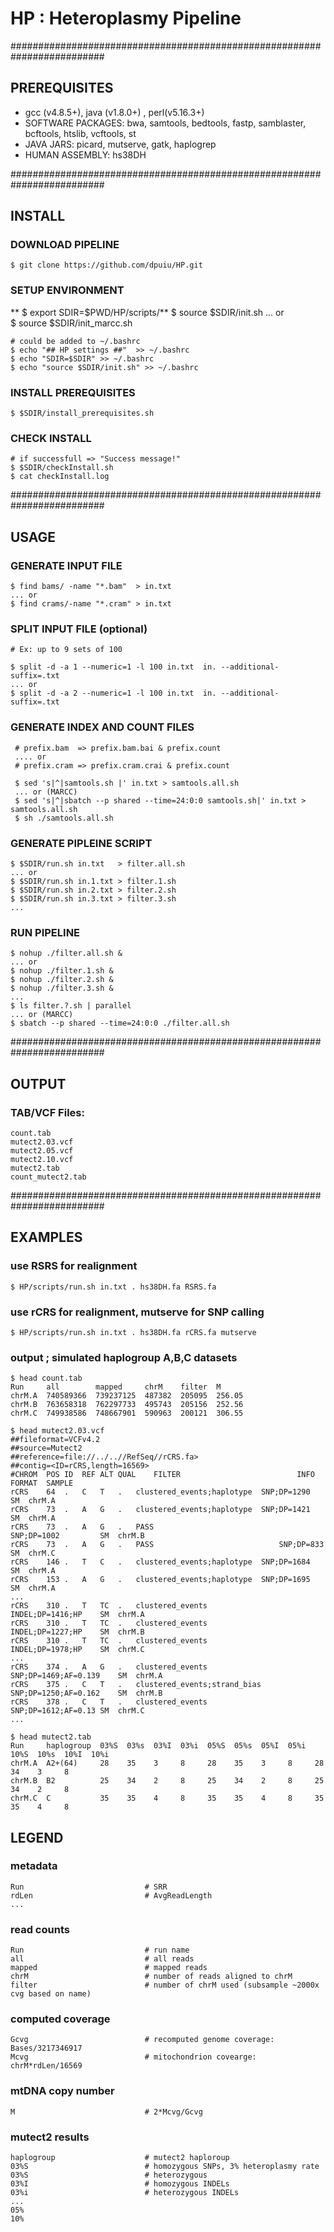 # HP : Heteroplasmy Pipeline # 

#########################################################################

## PREREQUISITES ##

  * gcc (v4.8.5+), java (v1.8.0+) , perl(v5.16.3+)
  * SOFTWARE PACKAGES: bwa, samtools, bedtools, fastp, samblaster, bcftools, htslib, vcftools, st
  * JAVA JARS:         picard, mutserve, gatk, haplogrep
  * HUMAN ASSEMBLY:    hs38DH

#########################################################################

## INSTALL ## 

### DOWNLOAD PIPELINE ###

    $ git clone https://github.com/dpuiu/HP.git

### SETUP ENVIRONMENT ###
    
**    $ export SDIR=$PWD/HP/scripts/** 
    $ source $SDIR/init.sh
    ... or    
    $ source $SDIR/init_marcc.sh

    # could be added to ~/.bashrc
    $ echo "## HP settings ##"  >> ~/.bashrc
    $ echo "SDIR=$SDIR" >> ~/.bashrc
    $ echo "source $SDIR/init.sh" >> ~/.bashrc

### INSTALL PREREQUISITES ###

    $ $SDIR/install_prerequisites.sh

### CHECK INSTALL ###
  
    # if successfull => "Success message!"
    $ $SDIR/checkInstall.sh
    $ cat checkInstall.log

#########################################################################

## USAGE ##

### GENERATE INPUT FILE  ###

    $ find bams/ -name "*.bam"  > in.txt
    ... or
    $ find crams/-name "*.cram" > in.txt

### SPLIT INPUT FILE (optional) ###
   
    # Ex: up to 9 sets of 100

    $ split -d -a 1 --numeric=1 -l 100 in.txt  in. --additional-suffix=.txt
    ... or
    $ split -d -a 2 --numeric=1 -l 100 in.txt  in. --additional-suffix=.txt
   
### GENERATE INDEX AND COUNT FILES ###

     # prefix.bam  => prefix.bam.bai & prefix.count 
     .... or 
     # prefix.cram => prefix.cram.crai & prefix.count 

     $ sed 's|^|samtools.sh |' in.txt > samtools.all.sh
     ... or (MARCC)
     $ sed 's|^|sbatch --p shared --time=24:0:0 samtools.sh|' in.txt > samtools.all.sh
     $ sh ./samtools.all.sh

### GENERATE PIPLEINE SCRIPT ###

    $ $SDIR/run.sh in.txt   > filter.all.sh
    ... or
    $ $SDIR/run.sh in.1.txt > filter.1.sh
    $ $SDIR/run.sh in.2.txt > filter.2.sh
    $ $SDIR/run.sh in.3.txt > filter.3.sh
    ...

### RUN PIPELINE  ###

    $ nohup ./filter.all.sh &
    ... or
    $ nohup ./filter.1.sh &
    $ nohup ./filter.2.sh &
    $ nohup ./filter.3.sh &
    ...
    $ ls filter.?.sh | parallel
    ... or (MARCC)
    $ sbatch --p shared --time=24:0:0 ./filter.all.sh

#########################################################################

## OUTPUT ##

### TAB/VCF Files: ###

    count.tab 
    mutect2.03.vcf
    mutect2.05.vcf
    mutect2.10.vcf
    mutect2.tab
    count_mutect2.tab

#########################################################################

## EXAMPLES ##

### use RSRS for realignment ###

    $ HP/scripts/run.sh in.txt . hs38DH.fa RSRS.fa

### use rCRS for realignment, mutserve for SNP calling ###

    $ HP/scripts/run.sh in.txt . hs38DH.fa rCRS.fa mutserve

### output ; simulated haplogroup A,B,C datasets ###

    $ head count.tab 
    Run     all        mapped     chrM    filter  M
    chrM.A  740589366  739237125  487382  205095  256.05
    chrM.B  763658318  762297733  495743  205156  252.56
    chrM.C  749938586  748667901  590963  200121  306.55

    $ head mutect2.03.vcf 
    ##fileformat=VCFv4.2
    ##source=Mutect2
    ##reference=file://../..//RefSeq//rCRS.fa>
    ##contig=<ID=rCRS,length=16569>
    #CHROM	POS	ID	REF	ALT	QUAL	FILTER	                        INFO	                FORMAT	SAMPLE
    rCRS	64	.	C	T	.	clustered_events;haplotype	SNP;DP=1290	        SM	chrM.A
    rCRS	73	.	A	G	.	clustered_events;haplotype	SNP;DP=1421	        SM	chrM.A
    rCRS	73	.	A	G	.	PASS	                        SNP;DP=1002	        SM	chrM.B
    rCRS	73	.	A	G	.	PASS	                        SNP;DP=833	        SM	chrM.C
    rCRS	146	.	T	C	.	clustered_events;haplotype	SNP;DP=1684	        SM	chrM.A
    rCRS	153	.	A	G	.	clustered_events;haplotype	SNP;DP=1695	        SM	chrM.A
    ...
    rCRS	310	.	T	TC	.	clustered_events	        INDEL;DP=1416;HP	SM	chrM.A
    rCRS	310	.	T	TC	.	clustered_events	        INDEL;DP=1227;HP	SM	chrM.B
    rCRS	310	.	T	TC	.	clustered_events	        INDEL;DP=1978;HP	SM	chrM.C
    ...
    rCRS	374	.	A	G	.	clustered_events	        SNP;DP=1469;AF=0.139	SM	chrM.A
    rCRS	375	.	C	T	.	clustered_events;strand_bias	SNP;DP=1250;AF=0.162	SM	chrM.B
    rCRS	378	.	C	T	.	clustered_events	        SNP;DP=1612;AF=0.13	SM	chrM.C
    ...
 
    $ head mutect2.tab
    Run     haplogroup  03%S  03%s  03%I  03%i  05%S  05%s  05%I  05%i  10%S  10%s  10%I  10%i
    chrM.A  A2+(64)     28    35    3     8     28    35    3     8     28    34    3     8
    chrM.B  B2          25    34    2     8     25    34    2     8     25    34    2     8
    chrM.C  C           35    35    4     8     35    35    4     8     35    35    4     8

## LEGEND ##

### metadata ###
    Run                           # SRR
    rdLen                         # AvgReadLength
    ...

### read counts ###
    Run                           # run name
    all                           # all reads 
    mapped                        # mapped reads	
    chrM                          # number of reads aligned to chrM
    filter                        # number of chrM used (subsample ~2000x cvg based on name)

### computed coverage ###
    Gcvg                          # recomputed genome coverage: Bases/3217346917
    Mcvg                          # mitochondrion covearge: chrM*rdLen/16569

### mtDNA copy number ###
    M                             # 2*Mcvg/Gcvg

### mutect2 results ###
    haplogroup                    # mutect2 haploroup
    03%S                          # homozygous SNPs, 3% heteroplasmy rate
    03%S                          # heterozygous
    03%I                          # homozygous INDELs
    03%i                          # heterozygous INDELs
    ...
    05%
    10%

